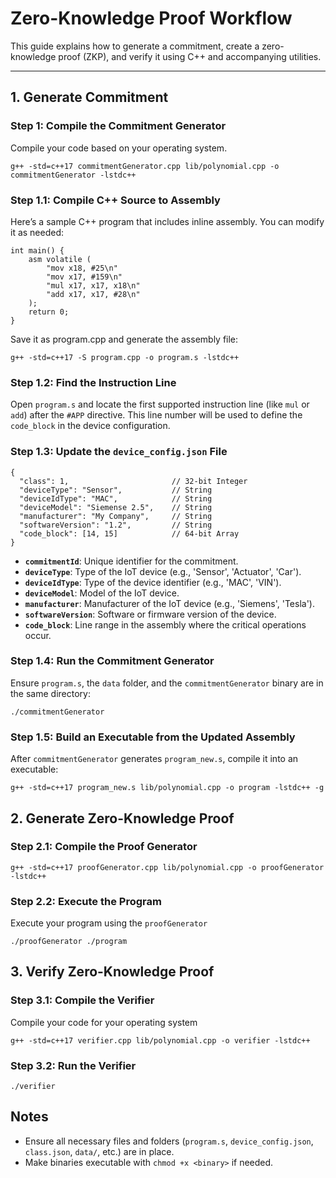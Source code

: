 # Zero-Knowledge Proof Workflow
This guide explains how to generate a commitment, create a zero-knowledge proof (ZKP), and verify it using C++ and accompanying utilities.

---

## 1. Generate Commitment
### Step 1: Compile the Commitment Generator
Compile your code based on your operating system.
```
g++ -std=c++17 commitmentGenerator.cpp lib/polynomial.cpp -o commitmentGenerator -lstdc++
```
### Step 1.1: Compile C++ Source to Assembly
Here’s a sample C++ program that includes inline assembly. You can modify it as needed:
```
int main() {
    asm volatile (
        "mov x18, #25\n"
        "mov x17, #159\n"
        "mul x17, x17, x18\n"
        "add x17, x17, #28\n"
    );
    return 0;
}
```
Save it as program.cpp and generate the assembly file:
```
g++ -std=c++17 -S program.cpp -o program.s -lstdc++
```
### Step 1.2: Find the Instruction Line
Open `program.s` and locate the first supported instruction line (like `mul` or `add`) after the `#APP` directive. This line number will be used to define the `code_block` in the device configuration.

### Step 1.3: Update the `device_config.json` File
```
{
  "class": 1,                       // 32-bit Integer
  "deviceType": "Sensor",           // String
  "deviceIdType": "MAC",            // String
  "deviceModel": "Siemense 2.5",    // String
  "manufacturer": "My Company",     // String
  "softwareVersion": "1.2",         // String
  "code_block": [14, 15]            // 64-bit Array
}
```
* **`commitmentId`**: Unique identifier for the commitment.
* **`deviceType`**: Type of the IoT device (e.g., 'Sensor', 'Actuator', 'Car').
* **`deviceIdType`**: Type of the device identifier (e.g., 'MAC', 'VIN').
* **`deviceModel`**: Model of the IoT device.
* **`manufacturer`**: Manufacturer of the IoT device (e.g., 'Siemens', 'Tesla').
* **`softwareVersion`**: Software or firmware version of the device.
* **`code_block`**: Line range in the assembly where the critical operations occur.

### Step 1.4: Run the Commitment Generator
Ensure `program.s`, the `data` folder, and the `commitmentGenerator` binary are in the same directory:
```
./commitmentGenerator
```
### Step 1.5: Build an Executable from the Updated Assembly
After `commitmentGenerator` generates `program_new.s`, compile it into an executable:
```
g++ -std=c++17 program_new.s lib/polynomial.cpp -o program -lstdc++ -g
```
## 2. Generate Zero-Knowledge Proof
### Step 2.1: Compile the Proof Generator
```
g++ -std=c++17 proofGenerator.cpp lib/polynomial.cpp -o proofGenerator -lstdc++
```
### Step 2.2: Execute the Program
Execute your program using the `proofGenerator`
```
./proofGenerator ./program
```
## 3. Verify Zero-Knowledge Proof
### Step 3.1: Compile the Verifier
Compile your code for your operating system
```
g++ -std=c++17 verifier.cpp lib/polynomial.cpp -o verifier -lstdc++
```
### Step 3.2: Run the Verifier
```
./verifier
```

## Notes
- Ensure all necessary files and folders (`program.s`, `device_config.json`, `class.json`, `data/`, etc.) are in place.
- Make binaries executable with `chmod +x <binary>` if needed.


<!-- # Trace Execution Tool
## Prerequisites
* GCC Compiler: Ensure you have the GCC compiler installed on your system.

* C++ Program: You should have a C++ program (program.cpp) that you want to trace.

## Compile and Run
### Step 1: Save the Updated C++ Program
Make sure your C++ program (program.cpp) is saved and ready to be compiled.

### Step 2: Compile the Trace Execution Tool
First, compile the `trace_execution` tool using the following command:

```
g++ -o trace_execution trace_execution.cpp
```
This will generate an executable named `trace_execution`.

### Step 3: Compile Your C++ Program with Debugging Symbols
Next, compile your C++ program (`program.cpp`) with debugging symbols enabled. This allows the tracer to capture detailed information about the program's execution.

```
g++ -g -o program program.cpp
```
This will generate an executable named `program` with debugging symbols included.

### Step 4: Run the Tracer
Now, run the `trace_execution` tool with your compiled program as an argument:

```
./trace_execution ./program
```
This will execute your program and generate an execution trace.

### Step 5: Check the Output
The execution trace will be saved in a file named `execution_trace.txt`. You can open this file to review the cleaned output and analyze the flow of your program. -->
